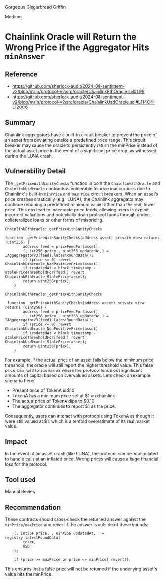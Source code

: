 Gorgeous Gingerbread Griffin

Medium

# Chainlink Oracle will Return the Wrong Price if the Aggregator Hits `minAnswer`


## Reference
- https://github.com/sherlock-audit/2024-08-sentiment-v2/blob/main/protocol-v2/src/oracle/ChainlinkEthOracle.sol#L99
- https://github.com/sherlock-audit/2024-08-sentiment-v2/blob/main/protocol-v2/src/oracle/ChainlinkUsdOracle.sol#L114C4-L120C6
## Summary
Chainlink aggregators have a built-in circuit breaker to prevent the price of an asset from deviating outside a predefined price range. This circuit breaker may cause the oracle to persistently return the minPrice instead of the actual asset price in the event of a significant price drop, as witnessed during the LUNA crash.

## Vulnerability Detail
The `_getPriceWithSanityChecks` function in both the `ChainlinkEthOracle` and `ChainlinkUsdOracle` contracts is vulnerable to price inaccuracies due to Chainlink's built-in `minPrice` and `maxPrice` circuit breakers. When an asset’s price crashes drastically (e.g., LUNA), the Chainlink aggregator may continue returning a predefined minimum value rather than the real, lower price. This can lead to inaccurate price feeds, allowing users to exploit incorrect valuations and potentially drain protocol funds through under-collateralized loans or other forms of mispricing.

`ChainlinkEthOracle:_getPriceWithSanityChecks`
```solidity
function _getPriceWithSanityChecks(address asset) private view returns (uint256) {
        address feed = priceFeedFor[asset];
        (, int256 price,, uint256 updatedAt,) = IAggegregatorV3(feed).latestRoundData();
        if (price <= 0) revert ChainlinkEthOracle_NonPositivePrice(asset);
        if (updatedAt < block.timestamp - stalePriceThresholdFor[feed]) revert ChainlinkEthOracle_StalePrice(asset);
        return uint256(price);
    }
```
`ChainlinkEthOracle:_getPriceWithSanityChecks`
```solidity
 function _getPriceWithSanityChecks(address asset) private view returns (uint256) {
        address feed = priceFeedFor[asset];
        (, int256 price,, uint256 updatedAt,) = IAggegregatorV3(feed).latestRoundData();
        if (price <= 0) revert ChainlinkUsdOracle_NonPositivePrice(asset);
        if (updatedAt < block.timestamp - stalePriceThresholdFor[feed]) revert ChainlinkUsdOracle_StalePrice(asset);
        return uint256(price);
    }
```

For example, if the actual price of an asset falls below the minimum price threshold, the oracle will still report the higher threshold value. This false price can lead to scenarios where the protocol lends out significant amounts of capital based on overvalued assets. Lets check an example scenario here:
- Present price of TokenA is $10
- TokenA has a minimum price set at $1 on chainlink
- The actual price of TokenA dips to $0.10
- The aggregator continues to report $1 as the price.

Consequently, users can interact with protocol using TokenA as though it were still valued at $1, which is a tenfold overestimate of its real market value.


## Impact
In the event of an asset crash (like LUNA), the protocol can be manipulated to handle calls at an inflated price. Wrong prices will cause a huge financial loss for the protocol. 

## Tool used

Manual Review

## Recommendation
These contracts should cross-check the returned answer against the `minPrice/maxPrice` and revert if the answer is outside of these bounds:
```solidity 
    (, int256 price, , uint256 updatedAt, ) = registry.latestRoundData(
        token,
        USD
    );
    
    if (price >= maxPrice or price <= minPrice) revert();
```
This ensures that a false price will not be returned if the underlying asset's value hits the minPrice.